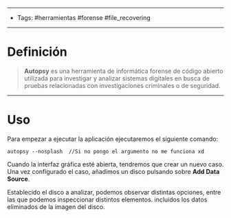 -----------------------
- Tags: #herramientas #forense #file_recovering
------------------
# Definición

> **Autopsy** es una herramienta de informática forense de código abierto utilizada para investigar y analizar sistemas digitales en busca de pruebas relacionadas con investigaciones criminales o de seguridad.

----
# Uso

Para empezar a ejecutar la aplicación ejecutaremos el siguiente comando:

```
autopsy --nosplash  //Si no pongo el argumento no me funciona xd
```

Cuando la interfaz gráfica esté abierta, tendremos que crear un nuevo caso. Una vez configurado el caso, añadimos un disco pulsando sobre **Add Data Source**. 

Establecido el disco a analizar, podemos observar distintas opciones, entre las que podemos inspeccionar distintos elementos. incluidos los datos eliminados de la imagen del disco.